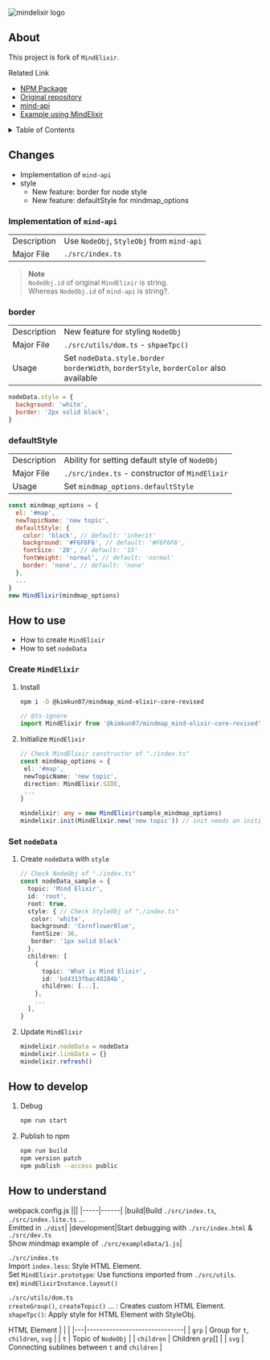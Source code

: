 ![mindelixir logo](https://raw.githubusercontent.com/ssshooter/mind-elixir-core/master/images/logo.png)

## About

This project is fork of `MindElixir`.

Related Link

- [NPM Package](https://www.npmjs.com/package/@kimkun07/mindmap_mind-elixir-core-revised)
- [Original repository](https://github.com/ssshooter/mind-elixir-core)
- [mind-api](https://github.com/kimkun07/mindmap_mind-api)
- [Example using MindElixir](https://github.com/kimkun07/mindmap_mind-elixir-client)

<details>
<summary>Table of Contents</summary>

- [Changes](#changes)
  - [Implementation of `mind-api`](#implementation-of-mind-api)
  - [border](#border)
  - [defaultStyle](#defaultstyle)
- [How to use](#how-to-use)
  - [Create `MindElixir`](#create-mindelixir)
  - [Set `nodeData`](#set-nodedata)
- [How to develop](#how-to-develop)
- [How to understand](#how-to-understand)

</details>

## Changes

- Implementation of `mind-api`
- style
  - New feature: border for node style
  - New feature: defaultStyle for mindmap_options

### Implementation of `mind-api`

|             |                                           |
| ----------- | ----------------------------------------- |
| Description | Use `NodeObj`, `StyleObj` from `mind-api` |
| Major File  | `./src/index.ts`                          |

> **Note**\
> `NodeObj.id` of original `MindElixir` is string.\
> Whereas `NodeObj.id` of `mind-api` is string?.

### border

|             |                                                                                           |
| ----------- | ----------------------------------------------------------------------------------------- |
| Description | New feature for styling `NodeObj`                                                         |
| Major File  | `./src/utils/dom.ts` - `shpaeTpc()`                                                       |
| Usage       | Set `nodeData.style.border`<br>`borderWidth`, `borderStyle`, `borderColor` also available |

```js
nodeData.style = {
  background: 'white',
  border: '2px solid black',
}
```

### defaultStyle

|             |                                                |
| ----------- | ---------------------------------------------- |
| Description | Ability for setting default style of `NodeObj` |
| Major File  | `./src/index.ts` - constructor of `MindElixir` |
| Usage       | Set `mindmap_options.defaultStyle`             |

```js
const mindmap_options = {
  el: '#map',
  newTopicName: 'new topic',
  defaultStyle: {
    color: 'black', // default: 'inherit'
    background: '#F6F6F6', // default: '#F6F6F6',
    fontSize: '20', // default: '15'
    fontWeight: 'normal', // default: 'normal'
    border: 'none', // default: 'none'
  },
  ...
}
new MindElixir(mindmap_options)
```

## How to use

- How to create `MindElixir`
- How to set `nodeData`

### Create `MindElixir`

1. Install
   ```bash
   npm i -D @kimkun07/mindmap_mind-elixir-core-revised
   ```
   ```ts
   // @ts-ignore
   import MindElixir from '@kimkun07/mindmap_mind-elixir-core-revised'
   ```
2. Initialize `MindElixir`

   ```ts
   // Check MindElixir constructor of "./index.ts"
   const mindmap_options = {
    el: '#map',
    newTopicName: 'new topic',
    direction: MindElixir.SIDE,
    ...
   }

   mindelixir: any = new MindElixir(sample_mindmap_options)
   mindelixir.init(MindElixir.new('new topic')) // init needs an initial data
   ```

### Set `nodeData`

1. Create `nodeData` with `style`
   ```ts
   // Check NodeObj of "./index.ts"
   const nodeData_sample = {
     topic: 'Mind Elixir',
     id: 'root',
     root: true,
     style: { // Check StyleObj of "./index.ts"
      color: 'white',
      background: 'CornflowerBlue',
      fontSize: 36,
      border: '1px solid black'
     },
     children: [
       {
         topic: 'What is Mind Elixir',
         id: 'bd4313fbac40284b',
         children: [...],
       },
       ...
     ],
   }
   ```
2. Update `MindElixir`
   ```ts
   mindelixir.nodeData = nodeData
   mindelixir.linkData = {}
   mindelixir.refresh()
   ```

## How to develop

1. Debug
   ```bash
   npm run start
   ```
2. Publish to npm
   ```bash
   npm run build
   npm version patch
   npm publish --access public
   ```

## How to understand

webpack.config.js
|||
|-----|------|
|build|Build `./src/index.ts`, `./src/index.lite.ts` ...<br>Emitted in `./dist`|
|development|Start debugging with `./src/index.html` & `./src/dev.ts`<br>Show mindmap example of `./src/exampleData/1.js`|

`./src/index.ts`\
Import `index.less`: Style HTML Element.\
Set `MindElixir.prototype`: Use functions imported from `./src/utils`.\
ex) `mindElixirInstance.layout()`

`./src/utils/dom.ts`\
`createGroup()`, `createTopic()` ... : Creates custom HTML Element.\
`shapeTpc()`: Apply style for HTML Element with StyleObj.

HTML Element
| | |
|---|------------------------------|
| `grp` | Group for `t`, `children`, `svg` |
| `t` | Topic of `NodeObj` |
| `children` | Children `grp`[] |
| `svg` | Connecting sublines between `t` and `children` |
